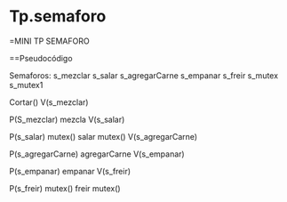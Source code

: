 # Tp.semaforo
=MINI TP SEMAFORO

==Pseudocódigo

Semaforos:
s_mezclar
s_salar
s_agregarCarne
s_empanar
s_freir
s_mutex
s_mutex1


Cortar()
 V(s_mezclar)
 
P(S_mezclar)
  mezcla
V(s_salar)

P(s_salar)
  mutex()
  salar
  mutex()
V(s_agregarCarne)

P(s_agregarCarne)
  agregarCarne
V(s_empanar)

P(s_empanar)
  empanar
V(s_freir)

P(s_freir)
  mutex()
  freir
  mutex()
  
